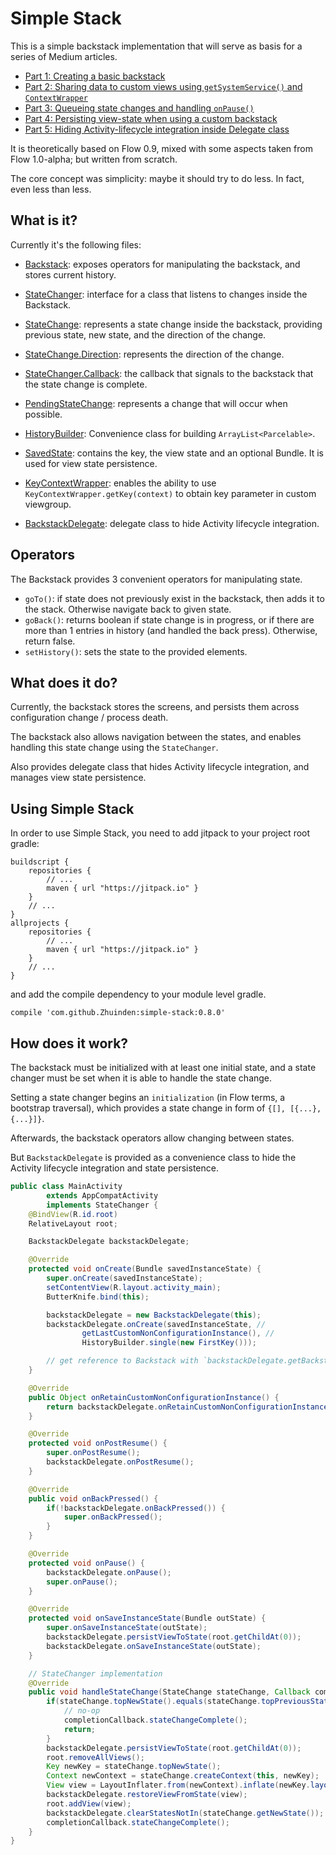 # Simple Stack

This is a simple backstack implementation that will serve as basis for a series of Medium articles.

- [Part 1: Creating a basic backstack](https://medium.com/@Zhuinden/towards-a-fragmentless-world-creating-a-flow-like-custom-backstack-part-1-cf551ebda624#.wkshdkeb6)
- [Part 2: Sharing data to custom views using `getSystemService()` and `ContextWrapper`](https://medium.com/@Zhuinden/data-and-service-sharing-to-custom-views-with-contextwrappers-and-getsystemservice-creating-a-flow-aedeabbd9567#.43l4qxahe)
- [Part 3: Queueing state changes and handling `onPause()`](https://medium.com/@Zhuinden/queueing-state-changes-and-handling-onpause-creating-a-flow-like-custom-backstack-part-3-d08d69a98141#.dxfkhzji3)
- [Part 4: Persisting view-state when using a custom backstack](https://medium.com/@Zhuinden/persisting-view-state-when-using-a-custom-backstack-creating-a-flow-like-backstack-part-4-5e0ba00ed80c#.ktath328c)
- [Part 5: Hiding Activity-lifecycle integration inside Delegate class](https://medium.com/@Zhuinden/hiding-the-backstacks-activity-lifecycle-integration-in-a-delegate-class-creating-a-flow-like-695fe16338ff#.w3i1pnmj2)

It is theoretically based on Flow 0.9, mixed with some aspects taken from Flow 1.0-alpha; but written from scratch.

The core concept was simplicity: maybe it should try to do less. In fact, even less than less.

## What is it?

Currently it's the following files:

- [Backstack](https://github.com/Zhuinden/simple-stack-demo/blob/master/simple-stack/src/main/java/com/zhuinden/simplestack/Backstack.java): exposes operators for manipulating the backstack, and stores current history.
- [StateChanger](https://github.com/Zhuinden/simple-stack-demo/blob/master/simple-stack/src/main/java/com/zhuinden/simplestack/StateChanger.java): interface for a class that listens to changes inside the Backstack.
- [StateChange](https://github.com/Zhuinden/simple-stack-demo/blob/master/simple-stack/src/main/java/com/zhuinden/simplestack/StateChange.java): represents a state change inside the backstack, providing previous state, new state, and the direction of the change.

- [StateChange.Direction](https://github.com/Zhuinden/simple-stack-demo/blob/master/simple-stack/src/main/java/com/zhuinden/simplestack/StateChange.java): represents the direction of the change.
- [StateChanger.Callback](https://github.com/Zhuinden/simple-stack-demo/blob/master/simple-stack/src/main/java/com/zhuinden/simplestack/StateChange.java): the callback that signals to the backstack that the state change is complete.

- [PendingStateChange](https://github.com/Zhuinden/simple-stack-demo/blob/master/simple-stack/src/main/java/com/zhuinden/simplestack/PendingStateChange.java): represents a change that will occur when possible.

- [HistoryBuilder](https://github.com/Zhuinden/simple-stack-demo/blob/master/simple-stack/src/main/java/com/zhuinden/simplestack/HistoryBuilder.java): Convenience class for building `ArrayList<Parcelable>`.

- [SavedState](https://github.com/Zhuinden/simple-stack-demo/blob/master/simple-stack/src/main/java/com/zhuinden/simplestack/SavedState.java): contains the key, the view state and an optional Bundle. It is used for view state persistence.

- [KeyContextWrapper](https://github.com/Zhuinden/simple-stack-demo/blob/master/simple-stack/src/main/java/com/zhuinden/simplestack/KeyContextWrapper.java): enables the ability to use `KeyContextWrapper.getKey(context)` to obtain key parameter in custom viewgroup.

- [BackstackDelegate](https://github.com/Zhuinden/simple-stack-demo/blob/master/simple-stack/src/main/java/com/zhuinden/simplestack/BackstackDelegate.java): delegate class to hide Activity lifecycle integration.

## Operators

The Backstack provides 3 convenient operators for manipulating state.

- `goTo()`: if state does not previously exist in the backstack, then adds it to the stack. Otherwise navigate back to given state.
- `goBack()`: returns boolean if state change is in progress, or if there are more than 1 entries in history (and handled the back press). Otherwise, return false.
- `setHistory()`: sets the state to the provided elements.

## What does it do?

Currently, the backstack stores the screens, and persists them across configuration change / process death.

The backstack also allows navigation between the states, and enables handling this state change using the `StateChanger`.

Also provides delegate class that hides Activity lifecycle integration, and manages view state persistence.

## Using Simple Stack

In order to use Simple Stack, you need to add jitpack to your project root gradle:

    buildscript {
        repositories {
            // ...
            maven { url "https://jitpack.io" }
        }
        // ...
    }
    allprojects {
        repositories {
            // ...
            maven { url "https://jitpack.io" }
        }
        // ...
    }


and add the compile dependency to your module level gradle.

    compile 'com.github.Zhuinden:simple-stack:0.8.0'

## How does it work?

The backstack must be initialized with at least one initial state, and a state changer must be set when it is able to handle the state change.

Setting a state changer begins an `initialization` (in Flow terms, a bootstrap traversal), which provides a state change in form of `{[], [{...}, {...}]}`.

Afterwards, the backstack operators allow changing between states.

But `BackstackDelegate` is provided as a convenience class to hide the Activity lifecycle integration and state persistence.

``` java
public class MainActivity
        extends AppCompatActivity
        implements StateChanger {
    @BindView(R.id.root)
    RelativeLayout root;

    BackstackDelegate backstackDelegate;

    @Override
    protected void onCreate(Bundle savedInstanceState) {
        super.onCreate(savedInstanceState);
        setContentView(R.layout.activity_main);
        ButterKnife.bind(this);

        backstackDelegate = new BackstackDelegate(this);
        backstackDelegate.onCreate(savedInstanceState, //
                getLastCustomNonConfigurationInstance(), //
                HistoryBuilder.single(new FirstKey()));

        // get reference to Backstack with `backstackDelegate.getBackstack()`
    }

    @Override
    public Object onRetainCustomNonConfigurationInstance() {
        return backstackDelegate.onRetainCustomNonConfigurationInstance();
    }

    @Override
    protected void onPostResume() {
        super.onPostResume();
        backstackDelegate.onPostResume();
    }

    @Override
    public void onBackPressed() {
        if(!backstackDelegate.onBackPressed()) {
            super.onBackPressed();
        }
    }

    @Override
    protected void onPause() {
        backstackDelegate.onPause();
        super.onPause();
    }

    @Override
    protected void onSaveInstanceState(Bundle outState) {
        super.onSaveInstanceState(outState);
        backstackDelegate.persistViewToState(root.getChildAt(0));
        backstackDelegate.onSaveInstanceState(outState);
    }

    // StateChanger implementation
    @Override
    public void handleStateChange(StateChange stateChange, Callback completionCallback) {
        if(stateChange.topNewState().equals(stateChange.topPreviousState())) {
            // no-op
            completionCallback.stateChangeComplete();
            return;
        }
        backstackDelegate.persistViewToState(root.getChildAt(0));
        root.removeAllViews();
        Key newKey = stateChange.topNewState();
        Context newContext = stateChange.createContext(this, newKey);
        View view = LayoutInflater.from(newContext).inflate(newKey.layout(), root, false);
        backstackDelegate.restoreViewFromState(view);
        root.addView(view);
        backstackDelegate.clearStatesNotIn(stateChange.getNewState());
        completionCallback.stateChangeComplete();
    }
}
```
